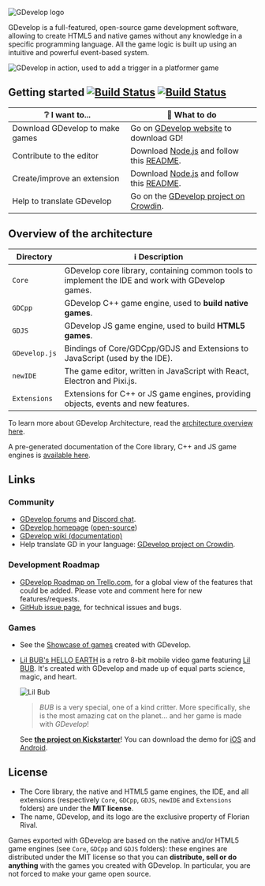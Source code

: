![GDevelop logo](https://raw.githubusercontent.com/4ian/GDevelop/master/Core/docs/images/gdlogo.png "GDevelop logo")

GDevelop is a full-featured, open-source game development software, allowing to create HTML5 and native games without any knowledge in a specific programming language. All the game logic is built up using an intuitive and powerful event-based system.

![GDevelop in action, used to add a trigger in a platformer game](https://raw.githubusercontent.com/4ian/GDevelop/master/Core/docs/images/demo.gif "GDevelop in action, used to add a trigger in a platformer game")

Getting started [![Build Status](https://semaphoreci.com/api/v1/4ian/gd/branches/master/badge.svg)](https://semaphoreci.com/4ian/gd) [![Build Status](https://travis-ci.org/4ian/GDevelop.svg?branch=master)](https://travis-ci.org/4ian/GDevelop)
---------------

| ❔ I want to... | 🚀 What to do |
| --- | --- |
| Download GDevelop to make games | Go on [GDevelop website](https://gdevelop-app.com) to download GD! |
| Contribute to the editor | Download [Node.js] and follow this [README](newIDE/README.md). |
| Create/improve an extension | Download [Node.js] and follow this [README](newIDE/README-extensions.md). |
| Help to translate GDevelop | Go on the [GDevelop project on Crowdin](https://crowdin.com/project/gdevelop). |

Overview of the architecture
----------------------------

| Directory | ℹ️ Description |
| --- | --- |
| `Core` | GDevelop core library, containing common tools to implement the IDE and work with GDevelop games. |
| `GDCpp` | GDevelop C++ game engine, used to **build native games**. |
| `GDJS` | GDevelop JS game engine, used to build **HTML5 games**. |
| `GDevelop.js` | Bindings of Core/GDCpp/GDJS and Extensions to JavaScript (used by the IDE). |
| `newIDE` | The game editor, written in JavaScript with React, Electron and Pixi.js. |
| `Extensions` | Extensions for C++ or JS game engines, providing objects, events and new features. |

To learn more about GDevelop Architecture, read the [architecture overview here](Core/GDevelop-Architecture-Overview.md).

A pre-generated documentation of the Core library, C++ and JS game engines is [available here](https://docs.gdevelop-app.com).

Links
-----

### Community

* [GDevelop forums](https://forum.gdevelop-app.com) and [Discord chat](https://discord.gg/rjdYHvj).
* [GDevelop homepage](https://gdevelop-app.com) ([open-source](https://github.com/4ian/GDevelop-website))
* [GDevelop wiki (documentation)](http://wiki.compilgames.net)
* Help translate GD in your language: [GDevelop project on Crowdin](https://crowdin.com/project/gdevelop).

### Development Roadmap

* [GDevelop Roadmap on Trello.com](https://trello.com/b/qf0lM7k8/gdevelop-roadmap), for a global view of the features that could be added. Please vote and comment here for new features/requests.
* [GitHub issue page](https://github.com/4ian/GDevelop/issues), for technical issues and bugs.

### Games

* See the [Showcase of games](https://gdevelop-app.com/games-showcase) created with GDevelop.
* [Lil BUB's HELLO EARTH](http://lilbub.com/game) is a retro 8-bit mobile video game featuring [Lil BUB](http://lilbub.com). It's created with GDevelop and made up of equal parts science, magic, and heart.

  ![Lil Bub](http://compilgames.net/assets/bub/screenshots-background.jpg "GDevelop logo")

  > *BUB* is a very special, one of a kind critter. More specifically, she is the most amazing cat on the planet... and her game is made with *GDevelop*!

  See **[the project on Kickstarter](http://lilbub.com/game)**! You can download the demo for [iOS](https://itunes.apple.com/us/app/lil-bubs-hello-earth/id1123383033?mt=8) and [Android](https://play.google.com/store/apps/details?id=com.lilbub.game).

License
-------

* The Core library, the native and HTML5 game engines, the IDE, and all extensions (respectively `Core`, `GDCpp`, `GDJS`, `newIDE` and `Extensions` folders) are under the **MIT license**.
* The name, GDevelop, and its logo are the exclusive property of Florian Rival.

Games exported with GDevelop are based on the native and/or HTML5 game engines (see `Core`, `GDCpp` and `GDJS` folders): these engines are distributed under the MIT license so that you can **distribute, sell or do anything** with the games you created with GDevelop. In particular, you are not forced to make your game open source.


[Node.js]:https://nodejs.org
[CMake]:http://www.cmake.org/
[Ninja]:http://martine.github.io/ninja/
